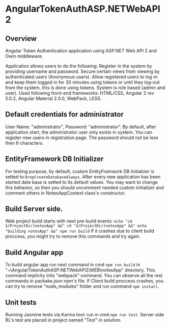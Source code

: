 # AngularTokenAuthASP.NETWebAPI2

## Overview

Angular Token Authentication application using ASP.NET Web API 2 and Owin middleware.

Application allows users to do the following:
Register in the system by providing username and password.
Secure certain views from viewing by authenticated users (Anonymous users).
Allow registered users to log-in and keep them logged in for 30 minutes using tokens or until they log-out from the system, this is done using tokens.
System is role based (admin and user).
Used following front-end frameworks:
HTML/CSS,
Angular 2 rev 5.0.2,
Angular Material 2.0.0,
WebPack,
LESS.

## Default credentials for administrator

User Name: "administrator", Password: "administrator".
By default, after application start, the administrator user only exists in system. You can register new users in registration page. The password should not be less then 6 characters.

## EntityFramework DB Initializer 

For testing purpose, by default, custom EntityFramwork DB Initializer is setted to `DropCreateDatabaseAlways`. After every new application has been started data base is setted to its default values. You may want to change this behavior, so then you should uncomment needed custom initializer and comment others in NotesAppContext class's constructor.

## Build Server side.

Web project build starts with next pre-build events: 
	`echo "cd $(ProjectDir)notesApp" &&^
	cd "$(ProjectDir)notesApp" &&^
	echo "building notesApp" &&^
	npm run build`
If it crashes due to client build proccess, you might try to remove this commands and try again.

## Build Angular app

To build angular app run next command in cmd `npm run build` in "~\AngularTokenAuthASP.NETWebAPI2\WEB\notesApp" directory. This command implicity inits "webpack" command. You can observe all the rest commands in packake.json npm's file. If Client build proccess crashes, you can try to remove "node_modules" folder and run command `npm install`.

## Unit tests 

Running Jasmine tests via Karma tool: run in cmd `npm run test`. Server side BL's test are placed in project  named "Test" in solution.
